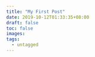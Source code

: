 ```yaml
---
title: "My First Post"
date: 2019-10-12T01:33:35+08:00
draft: false
toc: false
images:
tags:
  - untagged
---
```



